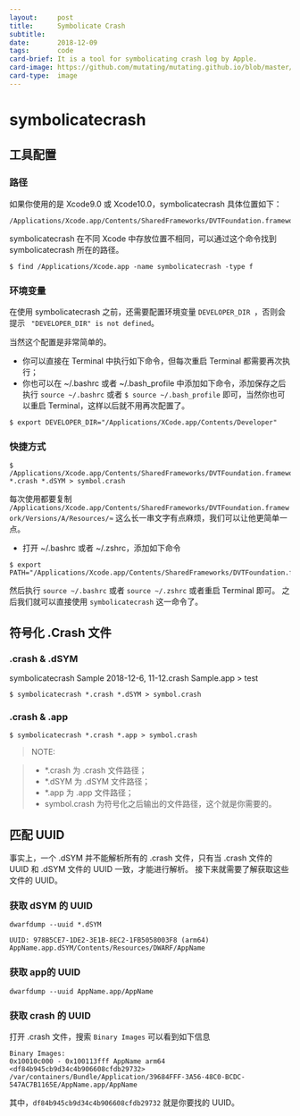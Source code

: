 ```yaml
---
layout:     post
title:      Symbolicate Crash
subtitle:   
date:       2018-12-09
tags:       code
card-brief: It is a tool for symbolicating crash log by Apple.
card-image: https://github.com/mutating/mutating.github.io/blob/master/resources/2018/12/2018-12-09-symbolicatecrash/Xcode.png?raw=true
card-type:  image
---
```


# symbolicatecrash

## 工具配置

### 路径

如果你使用的是 Xcode9.0 或 Xcode10.0，symbolicatecrash 具体位置如下： 

```
/Applications/Xcode.app/Contents/SharedFrameworks/DVTFoundation.framework/Versions/A/Resources/symbolicatecrash
```
symbolicatecrash 在不同 Xcode 中存放位置不相同，可以通过这个命令找到 symbolicatecrash 所在的路径。

```shell
$ find /Applications/Xcode.app -name symbolicatecrash -type f
```

### 环境变量

在使用 symbolicatecrash 之前，还需要配置环境变量 `DEVELOPER_DIR `，否则会提示 ` "DEVELOPER_DIR" is not defined`。

当然这个配置是非常简单的。

* 你可以直接在 Terminal 中执行如下命令，但每次重启 Terminal 都需要再次执行；
* 你也可以在 ~/.bashrc 或者 ~/.bash_profile 中添加如下命令，添加保存之后执行 `source ~/.bashrc` 或者 `$ source ~/.bash_profile` 即可，当然你也可以重启 Terminal，这样以后就不用再次配置了。

```shell
$ export DEVELOPER_DIR="/Applications/XCode.app/Contents/Developer"
```

### 快捷方式

```
$ /Applications/Xcode.app/Contents/SharedFrameworks/DVTFoundation.framework/Versions/A/Resources/symbolicatecrash *.crash *.dSYM > symbol.crash
```

每次使用都要复制 `/Applications/Xcode.app/Contents/SharedFrameworks/DVTFoundation.framework/Versions/A/Resources/≈` 这么长一串文字有点麻烦，我们可以让他更简单一点。

* 打开 ~/.bashrc 或者 ~/.zshrc，添加如下命令

```shell
$ export PATH="/Applications/Xcode.app/Contents/SharedFrameworks/DVTFoundation.framework/Versions/A/Resources/:$PATH"
```

然后执行 `source ~/.bashrc` 或者 `source ~/.zshrc` 或者重启 Terminal 即可。
之后我们就可以直接使用 `symbolicatecrash` 这一命令了。

## 符号化 .Crash 文件

### .crash & .dSYM
symbolicatecrash  Sample 2018-12-6, 11-12.crash Sample.app > test
```
$ symbolicatecrash *.crash *.dSYM > symbol.crash
```

### .crash & .app

```
$ symbolicatecrash *.crash *.app > symbol.crash
```

> NOTE: 

> * *.crash 为 .crash 文件路径；
> * *.dSYM 为 .dSYM 文件路径；
> * *.app 为 .app 文件路径；
> * symbol.crash 为符号化之后输出的文件路径，这个就是你需要的。

## 匹配 UUID

事实上，一个 .dSYM 并不能解析所有的 .crash 文件，只有当 .crash 文件的 UUID 和 .dSYM 文件的 UUID 一致，才能进行解析。
接下来就需要了解获取这些文件的 UUID。

### 获取 dSYM 的 UUID

```shell
dwarfdump --uuid *.dSYM
```

```
UUID: 978B5CE7-1DE2-3E1B-8EC2-1FB5058003F8 (arm64) AppName.app.dSYM/Contents/Resources/DWARF/AppName
```

### 获取 app的 UUID

```shell
dwarfdump --uuid AppName.app/AppName
```

### 获取 crash 的 UUID

打开 .crash 文件，搜索 `Binary Images` 可以看到如下信息

```
Binary Images:
0x10010c000 - 0x100113fff AppName arm64  <df84b945cb9d34c4b906608cfdb29732> /var/containers/Bundle/Application/39684FFF-3A56-48C0-BCDC-547AC7B1165E/AppName.app/AppName
```

其中，`df84b945cb9d34c4b906608cfdb29732` 就是你要找的 UUID。

